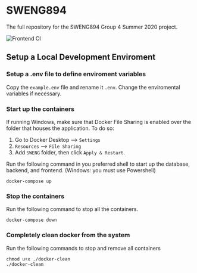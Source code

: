 # SWENG894
The full repository for the SWENG894 Group 4 Summer 2020 project.

![Frontend CI](https://github.com/jchbrown/SWENG894/workflows/Frontend%20CI/badge.svg)

## Setup a Local Development Enviroment

### Setup a .env file to define enviroment variables
Copy the `example.env` file and rename it `.env`. Change the enviromental variables if necessary.


### Start up the containers
If running Windows, make sure that Docker File Sharing is enabled over the folder that houses the application. To do so:
1. Go to Docker Desktop --> `Settings`
2. `Resources` --> `File Sharing`
3. Add `SWENG` folder, then click `Apply & Restart`.

Run the following command in you preferred shell to start up the database, backend, and frontend. (Windows: you must use Powershell)
```
docker-compose up
```

### Stop the containers
Run the following command to stop all the containers.
```
docker-compose down
```
### Completely clean docker from the system
Run the following commands to stop and remove all containers
```
chmod u+x ./docker-clean
./docker-clean
```
